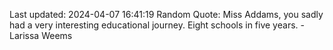 Last updated: 2024-04-07 16:41:19
Random Quote: Miss Addams, you sadly had a very interesting educational journey. Eight schools in five years. - Larissa Weems